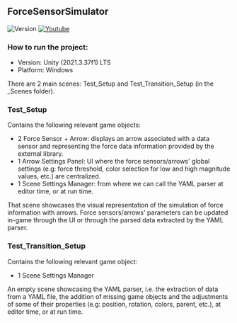 ## ForceSensorSimulator
![Version](https://img.shields.io/badge/version-1.0.0-blue)
[![Youtube](https://img.shields.io/badge/demo-youtube-%23db1818)](https://youtu.be/ks2A9hrcGHI)

<!-- How to run the project -->
### How to run the project:
  - Version: Unity (2021.3.37f1) LTS
  - Platform: Windows

There are 2 main scenes: Test_Setup and Test_Transition_Setup (in the _Scenes folder).

### Test_Setup
Contains the following relevant game objects:
  - 2 Force Sensor + Arrow: displays an arrow associated with a data sensor and representing the force data information provided by the external library.
  - 1 Arrow Settings Panel: UI where the force sensors/arrows' global settings (e.g: force threshold, color selection for low and high magnitude values, etc.) are centralized.
  - 1 Scene Settings Manager: from where we can call the YAML parser at editor time, or at run time.

That scene showcases the visual representation of the simulation of force information with arrows. Force sensors/arrows' parameters can be updated in-game through the UI or through the parsed data extracted by the YAML parser.

### Test_Transition_Setup
Contains the following relevant game object:
   - 1 Scene Settings Manager

An empty scene showcasing the YAML parser, i.e. the extraction of data from a YAML file, the addition of missing game objects and the adjustments of some of their properties (e.g: position, rotation, colors, parent, etc.), at editor time, or at run time.
